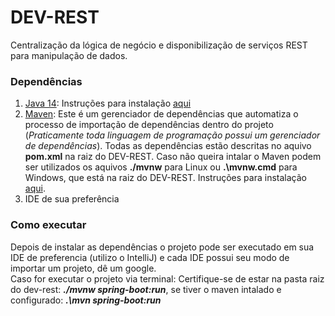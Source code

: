 # DEV-REST
Centralização da lógica de negócio e disponibilização de serviços REST para manipulação de dados.

### Dependências
1. [Java 14][1]: Instruções para instalação [aqui][3]
2. [Maven][2]: Este é um gerenciador de dependências que automatiza o processo de importação de dependências dentro do projeto (_Praticamente toda linguagem de programação possui um gerenciador de dependências_). Todas as dependências estão descritas no aquivo **pom.xml** na raiz do DEV-REST. Caso não queira intalar o Maven podem ser utilizados os aquivos **./mvnw** para Linux ou **.\mvnw.cmd** para Windows, que está na raiz do DEV-REST. Instruções para instalação [aqui][4].
3. IDE de sua preferência

### Como executar
Depois de instalar as dependências o projeto pode ser executado em sua IDE de preferencia (utilizo o IntelliJ) e cada IDE possui seu modo de importar um projeto, dê um google.<br/>
Caso for executar o projeto via terminal: Certifique-se de estar na pasta raiz do dev-rest: **_./mvnw spring-boot:run_**, se tiver o maven intalado e configurado: **_.\mvn spring-boot:run_**


[1]: https://jdk.java.net/archive/
[2]: https://maven.apache.org/
[3]: https://medium.com/@mauriciogeneroso/configurando-java-4-como-configurar-as-vari%C3%A1veis-java-home-path-e-classpath-no-windows-46040950638f#:~:text=Ao%20preparar%20o%20ambiente%20de,fazer%20essa%20configura%C3%A7%C3%A3o%20no%20windows.
[4]: http://charlesmms.azurewebsites.net/2017/09/04/instalando-maven-no-windows-10/
